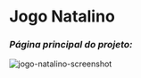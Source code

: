 # Jogo Natalino

<h3><i>Página principal do projeto:</i></h3>

![jogo-natalino-screenshot](https://github.com/user-attachments/assets/fd6fcacd-8b8b-4cca-8739-0884827054bb)
